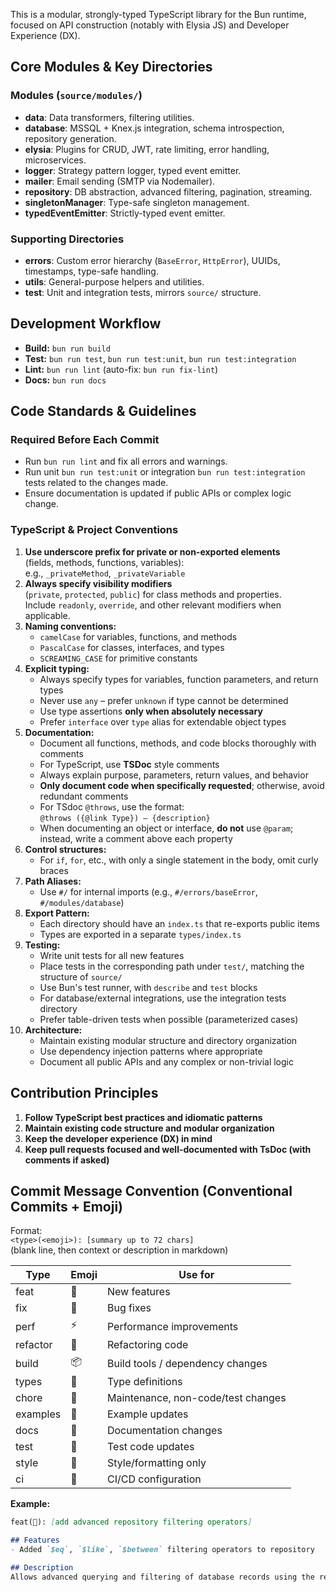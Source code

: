 This is a modular, strongly-typed TypeScript library for the Bun runtime, focused on API construction (notably with Elysia JS) and Developer Experience (DX).

## Core Modules & Key Directories

### Modules (`source/modules/`)
- **data**: Data transformers, filtering utilities.
- **database**: MSSQL + Knex.js integration, schema introspection, repository generation.
- **elysia**: Plugins for CRUD, JWT, rate limiting, error handling, microservices.
- **logger**: Strategy pattern logger, typed event emitter.
- **mailer**: Email sending (SMTP via Nodemailer).
- **repository**: DB abstraction, advanced filtering, pagination, streaming.
- **singletonManager**: Type-safe singleton management.
- **typedEventEmitter**: Strictly-typed event emitter.

### Supporting Directories
- **errors**: Custom error hierarchy (`BaseError`, `HttpError`), UUIDs, timestamps, type-safe handling.
- **utils**: General-purpose helpers and utilities.
- **test**: Unit and integration tests, mirrors `source/` structure.

## Development Workflow
- **Build:** `bun run build`
- **Test:** `bun run test`, `bun run test:unit`, `bun run test:integration`
- **Lint:** `bun run lint` (auto-fix: `bun run fix-lint`)
- **Docs:** `bun run docs`

## Code Standards & Guidelines

### Required Before Each Commit
- Run `bun run lint` and fix all errors and warnings.
- Run unit `bun run test:unit` or integration `bun run test:integration` tests related to the changes made.
- Ensure documentation is updated if public APIs or complex logic change.

### TypeScript & Project Conventions
1. **Use underscore prefix for private or non-exported elements**  
   (fields, methods, functions, variables):  
   e.g., `_privateMethod`, `_privateVariable`
2. **Always specify visibility modifiers**  
   (`private`, `protected`, `public`) for class methods and properties.  
   Include `readonly`, `override`, and other relevant modifiers when applicable.
3. **Naming conventions:**  
   - `camelCase` for variables, functions, and methods  
   - `PascalCase` for classes, interfaces, and types  
   - `SCREAMING_CASE` for primitive constants
4. **Explicit typing:**  
   - Always specify types for variables, function parameters, and return types  
   - Never use `any` – prefer `unknown` if type cannot be determined  
   - Use type assertions **only when absolutely necessary**  
   - Prefer `interface` over `type` alias for extendable object types
5. **Documentation:**  
   - Document all functions, methods, and code blocks thoroughly with comments  
   - For TypeScript, use **TSDoc** style comments  
   - Always explain purpose, parameters, return values, and behavior  
   - **Only document code when specifically requested**; otherwise, avoid redundant comments  
   - For TSdoc `@throws`, use the format:  
     `@throws ({@link Type}) – {description}`  
   - When documenting an object or interface, **do not** use `@param`; instead, write a comment above each property
6. **Control structures:**  
   - For `if`, `for`, etc., with only a single statement in the body, omit curly braces
7. **Path Aliases:**  
   - Use `#/` for internal imports (e.g., `#/errors/baseError`, `#/modules/database`)
8. **Export Pattern:**  
   - Each directory should have an `index.ts` that re-exports public items  
   - Types are exported in a separate `types/index.ts`
9. **Testing:**  
   - Write unit tests for all new features  
   - Place tests in the corresponding path under `test/`, matching the structure of `source/`  
   - Use Bun's test runner, with `describe` and `test` blocks  
   - For database/external integrations, use the integration tests directory  
   - Prefer table-driven tests when possible (parameterized cases)
10. **Architecture:**  
    - Maintain existing modular structure and directory organization  
    - Use dependency injection patterns where appropriate  
    - Document all public APIs and any complex or non-trivial logic

## Contribution Principles
1. **Follow TypeScript best practices and idiomatic patterns**
2. **Maintain existing code structure and modular organization**
3. **Keep the developer experience (DX) in mind**
4. **Keep pull requests focused and well-documented with TsDoc (with comments if asked)**

## Commit Message Convention (Conventional Commits + Emoji)

Format:  
`<type>(<emoji>): [summary up to 72 chars]`  
(blank line, then context or description in markdown)

| Type     | Emoji | Use for                            |
|----------|-------|------------------------------------|
| feat     | 🚀    | New features                       |
| fix      | 🔧    | Bug fixes                          |
| perf     | ⚡    | Performance improvements           |
| refactor | 🧹    | Refactoring code                   |
| build    | 📦    | Build tools / dependency changes   |
| types    | 🌊    | Type definitions                   |
| chore    | 🦉    | Maintenance, non-code/test changes |
| examples | 🏀    | Example updates                    |
| docs     | 📖    | Documentation changes              |
| test     | 🧪    | Test code updates                  |
| style    | 🎨    | Style/formatting only              |
| ci       | 🤖    | CI/CD configuration                |

**Example:**
```markdown
feat(🚀): [add advanced repository filtering operators]

## Features
- Added `$eq`, `$like`, `$between` filtering operators to repository

## Description
Allows advanced querying and filtering of database records using the repository pattern.
